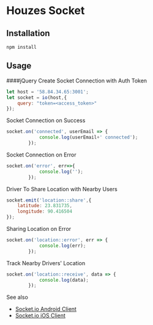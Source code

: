 # Houzes Socket

## Installation
```npm install```

## Usage
####jQuery
Create Socket Connection with Auth Token
```javascript
let host = '58.84.34.65:3001';
let socket = io(host,{
    query: "token=<access_token>"
});
```
Socket Connection on Success
```javascript
socket.on('connected', userEmail => {
            console.log(userEmail+' connected');
        });
```
Socket Connection on Error
```javascript
socket.on('error', err=>{
            console.log('');
        });
```
Driver To Share Location with Nearby Users
```javascript
socket.emit('location::share',{
    latitude: 23.831735,
    longitude: 90.416504
});
```
Sharing Location on Error
```javascript
socket.on('location::error', err => {
            console.log(err);
        });
```

Track Nearby Drivers' Location
```javascript
socket.on('location::receive', data => {
            console.log(data);
        });
```
See also 
- [Socket.io Android Client](https://github.com/socketio/socket.io-client-java)
- [Socket.io iOS Client](https://github.com/socketio/socket.io-client-swift)

